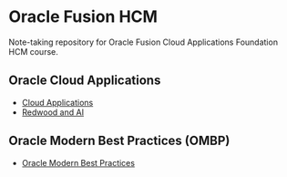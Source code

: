 # Oracle Fusion HCM

Note-taking repository for Oracle Fusion Cloud Applications Foundation HCM course.

## Oracle Cloud Applications

- [Cloud Applications](./docs/cloud_apps.md)
- [Redwood and AI](./docs/redwood_ai.md)

## Oracle Modern Best Practices (OMBP)

- [Oracle Modern Best Practices](./docs/ombp.md)